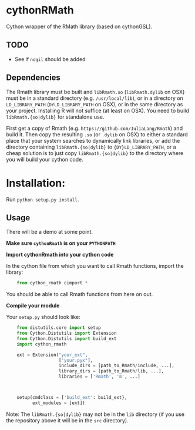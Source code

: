 cythonRMath
===========

Cython wrapper of the RMath library (based on cythonGSL).

TODO
----

* See if `nogil` should be added

Dependencies
------------

The Rmath library must be built and `libRmath.so` (`libRmath.dylib` on OSX)
must be in a standard directory (e.g. `/usr/local/lib`), or in a directory on
`LD_LIBRARY_PATH` (`DYLD_LIBRARY_PATH` on OSX), or in the same directory as
your project.  Installing R will not suffice (at least on OSX).  You need to
build `libRmath.{so|dylib}` for standalone use.

First get a copy of Rmath (e.g. `https://github.com/JuliaLang/Rmath`) and build
it.  Then copy the resulting `.so` (or `.dylib` on OSX) to either a standard
place that your system searches to dynamically link libraries, or add the
directory containing `libRmath.{so|dylib}` to `{DY}LD_LIBRARY_PATH`, or a cheap
solution is to just copy `libRmath.{so|dylib}` to the directory where you will
build your cython code.

Installation:
=============

Run `python setup.py install`.

Usage
-----

There will be a demo at some point.

**Make sure `cythonRmath` is on your `PYTHONPATH`**

**Import cythonRmath into your cython code**

In the cython file from which you want to call Rmath functions, import the
library:

``` python
    from cython_rmath cimport *
```

You should be able to call Rmath functions from here on out.

**Compile your module**

Your `setup.py` should look like:

``` python
    from distutils.core import setup
    from Cython.Distutils import Extension
    from Cython.Distutils import build_ext
    import cython_rmath

    ext = Extension("your_ext",
                    ["your.pyx"],
                    include_dirs = [path_to_Rmath/include, ...],
                    library_dirs = [path_to_Rmath/lib, ...],
                    libraries = ['Rmath', 'm', ...]



    setup(cmdclass = ['build_ext': build_ext},
          ext_modules = [ext])
```

Note: The `libRmath.{so|dylib}` may not be in the `lib` directory (if you use
the repository above it will be in the `src` directory).
